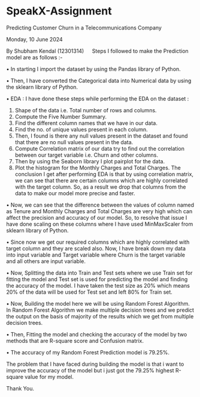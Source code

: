 # SpeakX-Assignment

Predicting Customer Churn in a Telecommunications Company

Monday, 10 June 2024

By Shubham Kendal (12301314)
 
Steps I followed to make the Prediction model are as follows :-

•	In starting I import the dataset by using the Pandas library of Python.


•	Then, I have converted the Categorical data into Numerical data by using the sklearn library of Python.

•	EDA : I have done these steps while performing the EDA on the dataset :
1.	Shape of the data i.e. Total number of rows and columns.
2.	Compute the Five Number Summary.
3.	Find the different column names that we have in our data.
4.	Find the no. of unique values present in each column.
5.	Then, I found is there any null values present in the dataset and found that there are no null values present in the data.
6.	Compute Correlation matrix of our data try to find out the correlation between our target variable i.e. Churn and other columns.
7.	Then by using the Seaborn library I plot pairplot for the data.
8.	Plot the histogram for the Monthly Charges and Total Charges.
 The conclusion I get after performing EDA is that by using correlation matrix, we can see that there are certain columns which are highly correlated with the target column. So, as a result we drop that columns from the data to make our model more precise and faster.

•	Now, we can see that the difference between the values of column named as Tenure and Monthly Charges and Total Charges are very high which can affect the precision and accuracy of our model. So, to resolve that issue I have done scaling on these columns where I have used MinMaxScaler from sklearn  library of Python.

•	Since now we get our required columns which are highly correlated with target column and they are scaled also. Now, I have break down my data into input variable and Target variable where Churn is the target variable and all others are input variable.

•	Now, Splitting the data into Train and Test sets where we use Train set for fitting the model and Test set is used for predicting the  model and finding the accuracy of the model. I have taken the test size as 20% which means 20% of the data will be used for Test set and left 80% for Train set.

•	Now, Building the model here we will be using Random Forest Algorithm. In Random Forest Algorithm we make multiple decision trees and we predict the output on the basis of majority of the results which we get from multiple decision trees.

•	Then, Fitting the model and checking the accuracy of the model by two methods that are R-square score and Confusion matrix.

•	The accuracy of my Random Forest Prediction model is 79.25%.

The problem that I have faced during building the model is that i want to improve the accuracy of the model but i just got the 79.25% highest R-square value for my model.

Thank You.
